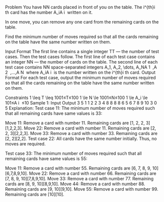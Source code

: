 Problem
You have NN cards placed in front of you on the table. The i^{th}i 
th
  card has the number A_iA 
i
​
  written on it.

In one move, you can remove any one card from the remaining cards on the table.

Find the minimum number of moves required so that all the cards remaining on the table have the same number written on them.

Input Format
The first line contains a single integer TT — the number of test cases. Then the test cases follow.
The first line of each test case contains an integer NN — the number of cards on the table.
The second line of each test case contains NN space-separated integers A_1, A_2, \dots, A_NA 
1
​
 ,A 
2
​
 ,…,A 
N
​
  where A_iA 
i
​
  is the number written on the i^{th}i 
th
  card.
Output Format
For each test case, output the minimum number of moves required so that all the cards remaining on the table have the same number written on them.

Constraints
1 \leq T \leq 1001≤T≤100
1 \le N \le 1001≤N≤100
1 \le A_i \le 101≤A 
i
​
 ≤10
Sample 1:
Input
Output
3
5
1 1 2 2 3
4
8 8 8 8
6
5 6 7 8 9 10
3
0
5
Explanation:
Test case 11: The minimum number of moves required such that all remaining cards have same values is 33:

Move 11: Remove a card with number 11. Remaining cards are [1, 2, 2, 3][1,2,2,3].
Move 22: Remove a card with number 11. Remaining cards are [2, 2, 3][2,2,3].
Move 33: Remove a card with number 33. Remaining cards are [2, 2][2,2].
Test case 22: All cards have the same number initially. Thus, no moves are required.

Test case 33: The minimum number of moves required such that all remaining cards have same values is 55:

Move 11: Remove a card with number 55. Remaining cards are [6, 7, 8, 9, 10][6,7,8,9,10].
Move 22: Remove a card with number 66. Remaining cards are [7, 8, 9, 10][7,8,9,10].
Move 33: Remove a card with number 77. Remaining cards are [8, 9, 10][8,9,10].
Move 44: Remove a card with number 88. Remaining cards are [9, 10][9,10].
Move 55: Remove a card with number 99. Remaining cards are [10][10].
